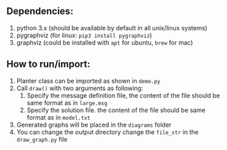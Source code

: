 ## Dependencies:
1. python 3.x (should be available by default in all unix/linux systems)
2. pygraphviz (for linux: ```pip3 install pygraphviz```)
3. graphviz (could be installed with ```apt``` for ubuntu, ```brew``` for mac)


## How to run/import:
1. Planter class can be imported as shown in ```demo.py```
2. Call ```draw()``` with two arguments as following:
    1. Specify the message definition file, the content of the file should be same format as in ```large.msg```
    2. Specify the solution file. the content of the file should be same format as in ```model.txt```
3. Generated graphs will be placed in the ```diagrams``` folder
4. You can change the output directory change the ```file_str``` in the ```draw_graph.py``` file